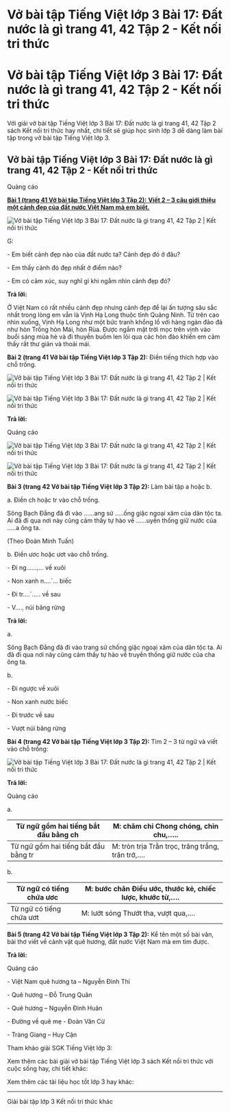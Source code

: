 # Vở bài tập Tiếng Việt lớp 3 Bài 17: Đất nước là gì trang 41, 42 Tập 2 - Kết nối tri thức

# Vở bài tập Tiếng Việt lớp 3 Bài 17: Đất nước là gì trang 41, 42 Tập 2 - Kết nối tri thức

Với giải vở bài tập Tiếng Việt lớp 3 Bài 17: Đất nước là gì trang 41, 42 Tập 2 sách Kết nối tri thức hay nhất, chi tiết sẽ giúp học sinh lớp 3 dễ dàng làm bài tập trong vở bài tập Tiếng Việt lớp 3.

## Vở bài tập Tiếng Việt lớp 3 Bài 17: Đất nước là gì trang 41, 42 Tập 2 - Kết nối tri thức

Quảng cáo

[**Bài 1 (trang 41 Vở bài tập Tiếng Việt lớp 3 Tập 2):** **Viết 2 – 3 câu giới thiệu một cảnh đẹp của đất nước Việt Nam mà em biết.**](https://vietjack.com/vbt-tieng-viet-3-kn/viet-2-3-cau-gioi-thieu-mot-canh-dep-cua-dat-nuoc-viet-nam-ma-em-biet-vm.jsp)

![Vở bài tập Tiếng Việt lớp 3 Bài 17: Đất nước là gì trang 41, 42 Tập 2 | Kết nối tri thức](https://vietjack.com/vbt-tieng-viet-3-kn/images/bai-17-dat-nuoc-la-gi-140454.PNG)

G:

\- Em biết cảnh đẹp nào của đất nước ta? Cảnh đẹp đó ở đâu?

\- Em thấy cảnh đó đẹp nhất ở điểm nào?

\- Em có cảm xúc, suy nghĩ gì khi ngắm nhìn cảnh đẹp đó?

**Trả lời:**

Ở Việt Nam có rất nhiều cảnh đẹp nhưng cảnh đẹp để lại ấn tượng sâu sắc nhất trong lòng em vẫn là Vịnh Hạ Long thuộc tỉnh Quảng Ninh. Từ trên cao nhìn xuống, Vịnh Hạ Long như một bức tranh khổng lồ với hàng ngàn đảo đá như hòn Trống hòn Mái, hòn Rùa. Được ngắm mặt trời mọc trên vịnh vào buổi sáng mùa hè và đi thuyền buồm len lỏi qua các hòn đảo khiến em cảm thấy rất thư giãn và thoải mái. 

  


**Bài 2 (trang 41 Vở bài tập Tiếng Việt lớp 3 Tập 2):** Điền tiếng thích hợp vào chỗ trống.

  


![Vở bài tập Tiếng Việt lớp 3 Bài 17: Đất nước là gì trang 41, 42 Tập 2 | Kết nối tri thức](https://vietjack.com/vbt-tieng-viet-3-kn/images/bai-17-dat-nuoc-la-gi-140448.PNG)

![Vở bài tập Tiếng Việt lớp 3 Bài 17: Đất nước là gì trang 41, 42 Tập 2 | Kết nối tri thức](https://vietjack.com/vbt-tieng-viet-3-kn/images/bai-17-dat-nuoc-la-gi-140450.PNG)

**Trả lời:**

Quảng cáo

![Vở bài tập Tiếng Việt lớp 3 Bài 17: Đất nước là gì trang 41, 42 Tập 2 | Kết nối tri thức](https://vietjack.com/vbt-tieng-viet-3-kn/images/bai-17-dat-nuoc-la-gi-140449.PNG)

![Vở bài tập Tiếng Việt lớp 3 Bài 17: Đất nước là gì trang 41, 42 Tập 2 | Kết nối tri thức](https://vietjack.com/vbt-tieng-viet-3-kn/images/bai-17-dat-nuoc-la-gi-140451.PNG)

**Bài 3 (trang 42 Vở bài tập Tiếng Việt lớp 3 Tập 2):** Làm bài tập a hoặc b.

a. Điền ch hoặc tr vào chỗ trống.

Sông Bạch Đằng đã đi vào ......ang sử .....ống giặc ngoại xâm của dân tộc ta. Ai đã đi qua nơi này cũng cảm thấy tự hào về ……uyền thống giữ nước của .....a ông ta.

(Theo Đoàn Minh Tuấn)

b. Điền ươc hoặc ươt vào chỗ trống.

\- Đi ng......̣.... về xuôi

\- Non xanh n....´... biếc

\- Đi tr....´..... về sau

\- V....̣. núi băng rừng

**Trả lời:**

a. 

Sông Bạch Đằng đã đi vào trang sử chống giặc ngoại xâm của dân tộc ta. Ai đã đi qua nơi này cũng cảm thấy tự hào về truyền thống giữ nước của cha ông ta.

b. 

\- Đi ngược về xuôi

\- Non xanh nước biếc

\- Đi trước về sau

\- Vượt núi băng rừng  


**Bài 4 (trang 42 Vở bài tập Tiếng Việt lớp 3 Tập 2):** Tìm 2 – 3 từ ngữ và viết vào chỗ trống:  
  
![Vở bài tập Tiếng Việt lớp 3 Bài 17: Đất nước là gì trang 41, 42 Tập 2 | Kết nối tri thức](https://vietjack.com/vbt-tieng-viet-3-kn/images/bai-17-dat-nuoc-la-gi-140452.PNG)

  


**Trả lời:**

Quảng cáo

a.

Từ ngữ gồm hai tiếng bắt đầu bằng ch |  M: chăm chỉ Chong chóng, chỉn chu,…..  
---|---  
Từ ngữ gồm hai tiếng bắt đầu bằng tr |  M: tròn trịa Trằn trọc, trăng trắng, trăn trở,….  
  
b.

Từ ngữ có tiếng chứa ươc |  M: bước chân Điều ước, thước kẻ, chiếc lược, khước từ,….  
---|---  
Từ ngữ có tiếng chứa ươt |  M: lướt sóng Thướt tha, vượt qua,….  
  
**Bài 5 (trang 42 Vở bài tập Tiếng Việt lớp 3 Tập 2):** Kể tên một số bài văn, bài thơ viết về cảnh vật quê hương, đất nước Việt Nam mà em tìm được.

**Trả lời:**

Quảng cáo

\- Việt Nam quê hương ta – Nguyễn Đình Thi

\- Quê hương – Đỗ Trung Quân

\- Quê hương – Nguyễn Đình Huân

\- Đường về quê mẹ - Đoàn Văn Cừ

\- Tràng Giang – Huy Cận

Tham khảo giải SGK Tiếng Việt lớp 3:

Xem thêm các bài giải vở bài tập Tiếng Việt lớp 3 sách Kết nối tri thức với cuộc sống hay, chi tiết khác:

Xem thêm các tài liệu học tốt lớp 3 hay khác:

* * *

Giải bài tập lớp 3 Kết nối tri thức khác
